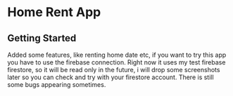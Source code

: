 # Home Rent App



## Getting Started

Added some features, like renting home date etc, if you want to try this app you have to use the firebase connection. Right now it uses my test firebase firestore, so it will be read only in the future, i will drop some screenshots later so you can check and try with your firestore account. There is still some bugs appearing sometimes.
